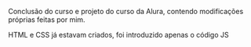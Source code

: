 Conclusão do curso e projeto do curso da Alura, contendo modificações próprias feitas por mim.

HTML e CSS já estavam criados, foi introduzido apenas o código JS
